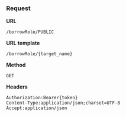 ### Request

**URL**

`/borrowRole/PUBLIC`

**URL template**

`/borrowRole/{target_name}`

**Method**

`GET`

**Headers**

`Authorization:Bearer{token}`  
`Content-Type:application/json;charset=UTF-8`  
`Accept:application/json`  
